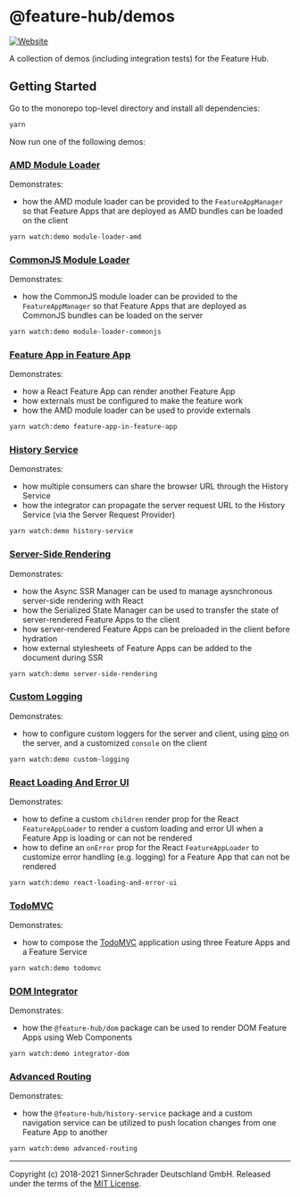 # @feature-hub/demos

[![Website][website-badge]][website]

A collection of demos (including integration tests) for the Feature Hub.

## Getting Started

Go to the monorepo top-level directory and install all dependencies:

```sh
yarn
```

Now run one of the following demos:

### [AMD Module Loader](src/module-loader-amd)

Demonstrates:

- how the AMD module loader can be provided to the `FeatureAppManager` so that
  Feature Apps that are deployed as AMD bundles can be loaded on the client

```sh
yarn watch:demo module-loader-amd
```

### [CommonJS Module Loader](src/module-loader-commonjs)

Demonstrates:

- how the CommonJS module loader can be provided to the `FeatureAppManager` so
  that Feature Apps that are deployed as CommonJS bundles can be loaded on the
  server

```sh
yarn watch:demo module-loader-commonjs
```

### [Feature App in Feature App](src/feature-app-in-feature-app)

Demonstrates:

- how a React Feature App can render another Feature App
- how externals must be configured to make the feature work
- how the AMD module loader can be used to provide externals

```sh
yarn watch:demo feature-app-in-feature-app
```

### [History Service](src/history-service)

Demonstrates:

- how multiple consumers can share the browser URL through the History Service
- how the integrator can propagate the server request URL to the History Service
  (via the Server Request Provider)

```sh
yarn watch:demo history-service
```

### [Server-Side Rendering](src/server-side-rendering)

Demonstrates:

- how the Async SSR Manager can be used to manage aysnchronous server-side
  rendering with React
- how the Serialized State Manager can be used to transfer the state of
  server-rendered Feature Apps to the client
- how server-rendered Feature Apps can be preloaded in the client before
  hydration
- how external stylesheets of Feature Apps can be added to the document during
  SSR

```sh
yarn watch:demo server-side-rendering
```

### [Custom Logging](src/custom-logging)

Demonstrates:

- how to configure custom loggers for the server and client, using [pino][pino]
  on the server, and a customized `console` on the client

```sh
yarn watch:demo custom-logging
```

### [React Loading And Error UI](src/react-loading-and-error-ui)

Demonstrates:

- how to define a custom `children` render prop for the React `FeatureAppLoader`
  to render a custom loading and error UI when a Feature App is loading or can
  not be rendered
- how to define an `onError` prop for the React `FeatureAppLoader` to customize
  error handling (e.g. logging) for a Feature App that can not be rendered

```sh
yarn watch:demo react-loading-and-error-ui
```

### [TodoMVC](src/todomvc)

Demonstrates:

- how to compose the [TodoMVC][todomvc] application using three Feature Apps and
  a Feature Service

```sh
yarn watch:demo todomvc
```

### [DOM Integrator](src/integrator-dom)

Demonstrates:

- how the `@feature-hub/dom` package can be used to render DOM Feature Apps
  using Web Components

```sh
yarn watch:demo integrator-dom
```

### [Advanced Routing](src/advanced-routing)

Demonstrates:

- how the `@feature-hub/history-service` package and a custom navigation service
  can be utilized to push location changes from one Feature App to another

```sh
yarn watch:demo advanced-routing
```

---

Copyright (c) 2018-2021 SinnerSchrader Deutschland GmbH. Released under the
terms of the [MIT License][license].

[license]: https://github.com/sinnerschrader/feature-hub/blob/master/LICENSE
[website]: https://feature-hub.io/
[website-badge]:
  https://img.shields.io/badge/Website-feature--hub.io-%23500dc5.svg
[todomvc]: http://todomvc.com
[pino]: http://getpino.io
